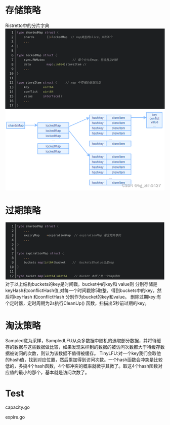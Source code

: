 
# 存储策略
Ristretto中的分片字典
![img_2.png](img_2.png)
![img.png](img.png)

# 过期策略
![img_1.png](img_1.png)
对于以上结构buckets的key是时间戳。bucket中的key和 value则 分别存储是keyHash和conflictHash值,对每一个时间戳除5取整，得到buckets中的key，然后将keyHash 和conflictHash 分别作为bucket的key和value。
删除过期key:有个定时器，定时周期为2s执行CleanUp() 函数，扫描出5秒前过期的key。


# 淘汰策略
Sampled意为采样，SampledLFU从众多数据中随机的选取部分数据，并将待缓存的数据与这些数据做比较，如果发现采样到的数据的被访问次数都大于待缓存数据被访问的次数，则认为该数据不值得被缓存。
TinyLFU:对一个key我们会取他的hash值，找到对应位置，然后累加得到访问次数。一个hash函数会冲突是比较低的，多搞4个hash函数，4个都冲突的概率就微乎其微了。取这4个hash函数对应值的最小的那个，基本就是访问次数了。


# Test
capacity.go

expire.go
